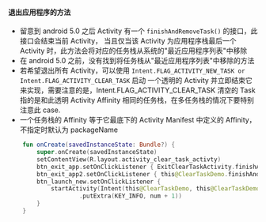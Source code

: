 #### 退出应用程序的方法
- 留意到 android 5.0 之后 Activity 有一个 `finishAndRemoveTask()` 的接口，此接口会结束当前 Activity，
当且仅当该 Activity 为应用程序栈最后一个 Activity 时，此方法会将对应的任务栈从系统的"最近应用程序列表"中移除 
- 在 android 5.0 之前，没有找到将任务栈从"最近应用程序列表"中移除的方法
- 若希望退出所有 Activity，可以使用 `Intent.FLAG_ACTIVITY_NEW_TASK or Intent.FLAG_ACTIVITY_CLEAR_TASK` 启动
一个透明的 Activity 并立即结束它来实现，需要注意的是，Intent.FLAG_ACTIVITY_CLEAR_TASK 清空的 Task 指的是和此透明 Activity Affinity 
相同的任务栈，在多任务栈的情况下要特别注意此 case.
- 一个任务栈的 Affinity 等于它最底下的 Activity Manifest 中定义的 Affinity，不指定时默认为 packageName


```kotlin
    fun onCreate(savedInstanceState: Bundle?) {
        super.onCreate(savedInstanceState)
        setContentView(R.layout.activity_clear_task_activty)
        btn_exit_app.setOnClickListener { ExitClearTaskActivity.finishAndRemoveTask(this@ClearTaskDemo) }
        btn_exit_app2.setOnClickListener { this@ClearTaskDemo.finishAndRemoveTask() }
        btn_launch_new.setOnClickListener {
            startActivity(Intent(this@ClearTaskDemo, this@ClearTaskDemo.javaClass)
                    .putExtra(KEY_INFO, num + 1))
        }
    }
```
